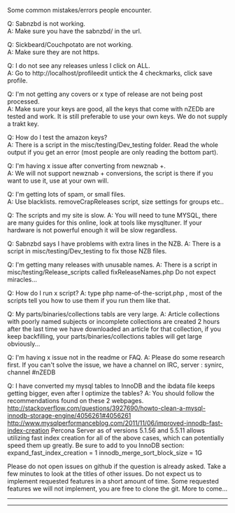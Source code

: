 Some common mistakes/errors people encounter.

Q: Sabnzbd is not working.  
A: Make sure you have the sabnzbd/ in the url.

Q: Sickbeard/Couchpotato are not working.  
A: Make sure they are not https.

Q: I do not see any releases unless I click on ALL.  
A: Go to http://localhost/profileedit untick the 4 checkmarks, click save profile.

Q: I'm not getting any covers or x type of release are not being post processed.  
A: Make sure your keys are good, all the keys that come with nZEDb are tested and work. It is still preferable to use your own keys. We do not supply a trakt key.

Q: How do I test the amazon keys?  
A: There is a script in the misc/testing/Dev_testing folder. Read the whole output if you get an error (most people are only reading the bottom part).

Q: I'm having x issue after converting from newznab +.  
A: We will not support newznab + conversions, the script is there if you want to use it, use at your own will.

Q: I'm getting lots of spam, or small files.   
A: Use blacklists. removeCrapReleases script, size settings for groups etc..

Q: The scripts and my site is slow. 
A: You will need to tune MYSQL, there are many guides for this online, look at tools like mysqltuner.
   If your hardware is not powerful enough it will be slow regardless.

Q: Sabnzbd says I have problems with extra lines in the NZB. 
A: There is a script in misc/testing/Dev_testing to fix those NZB files.

Q: I'm getting many releases with unusable names. 
A: There is a script in misc/testing/Release_scripts called fixReleaseNames.php
   Do not expect miracles...

Q: How do I run x script? 
A: type php name-of-the-script.php , most of the scripts tell you how to use them if you run them like that.

Q: My parts/binaries/collections tabls are very large. 
A: Article collections with poorly named subjects or incomplete collections are created 2 hours after the last time we have downloaded an article for that collection,
   if you keep backfilling, your parts/binaries/collections tables will get large obviously...

Q: I'm having x issue not in the readme or FAQ. 
A: Please do some research first. If you can't solve the issue, we have a channel on IRC, server : synirc, channel #nZEDB

Q: I have converted my mysql tables to InnoDB and the ibdata file keeps getting bigger, even after I optimize the tables? 
A: You should follow the recommendations found on these 2 webpages.
   http://stackoverflow.com/questions/3927690/howto-clean-a-mysql-innodb-storage-engine/4056261#4056261
   http://www.mysqlperformanceblog.com/2011/11/06/improved-innodb-fast-index-creation
   Percona Server as of versions 5.1.56 and 5.5.11 allows utilizing fast index creation for all of the above cases, which can potentially speed them up greatly.
   Be sure to add to you InnoDB section: expand_fast_index_creation = 1
innodb_merge_sort_block_size = 1G

Please do not open issues on github if the question is already asked. Take a few minutes to look at the titles of other issues. 
Do not expect us to implement requested features in a short amount of time.
Some requested features we will not implement, you are free to clone the git. 
More to come...
***

***
